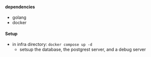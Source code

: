 #### dependencies
* golang
* docker

#### Setup
* in infra directory: `docker compose up -d`
    * setsup the database, the postgrest server, and a debug server
